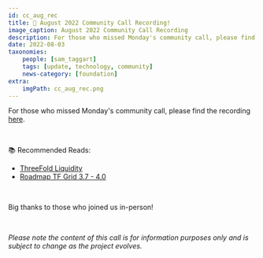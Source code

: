 ```yaml
---
id: cc_aug_rec
title: 🚨 August 2022 Community Call Recording!
image_caption: August 2022 Community Call Recording
description: For those who missed Monday's community call, please find the recording here!
date: 2022-08-03
taxonomies:
    people: [sam_taggart]
    tags: [update, technology, community]
    news-category: [foundation]
extra:
    imgPath: cc_aug_rec.png
---
```


For those who missed Monday's community call, please find the recording [here](https://forum.threefold.io/t/threefold-august-1-2022-community-call-town-hall-recording/3243).

<br/>

📚 Recommended Reads:
* [ThreeFold Liquidity](http://liquidity.threefold.me/)
* [Roadmap TF Grid 3.7 - 4.0](http://roadmap4.threefold.me/)

<br/>

Big thanks to those who joined us in-person!

<br/>

_Please note the content of this call is for information purposes only and is subject to change as the project evolves._
